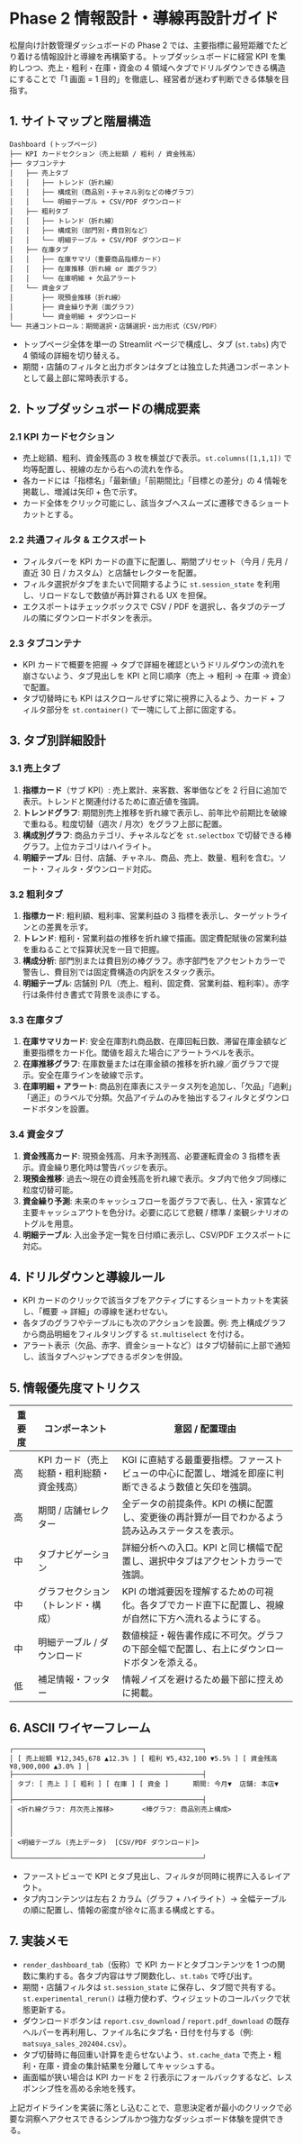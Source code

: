 # Phase 2 情報設計・導線再設計ガイド

松屋向け計数管理ダッシュボードの Phase 2 では、主要指標に最短距離でたどり着ける情報設計と導線を再構築する。トップダッシュボードに経営 KPI を集約しつつ、売上・粗利・在庫・資金の 4 領域へタブでドリルダウンできる構造にすることで「1 画面 = 1 目的」を徹底し、経営者が迷わず判断できる体験を目指す。

## 1. サイトマップと階層構造

```
Dashboard (トップページ)
├── KPI カードセクション（売上総額 / 粗利 / 資金残高）
├── タブコンテナ
│   ├── 売上タブ
│   │   ├── トレンド（折れ線）
│   │   ├── 構成別（商品別・チャネル別などの棒グラフ）
│   │   └── 明細テーブル + CSV/PDF ダウンロード
│   ├── 粗利タブ
│   │   ├── トレンド（折れ線）
│   │   ├── 構成別（部門別・費目別など）
│   │   └── 明細テーブル + CSV/PDF ダウンロード
│   ├── 在庫タブ
│   │   ├── 在庫サマリ（重要商品指標カード）
│   │   ├── 在庫推移（折れ線 or 面グラフ）
│   │   └── 在庫明細 + 欠品アラート
│   └── 資金タブ
│       ├── 現預金推移（折れ線）
│       ├── 資金繰り予測（面グラフ）
│       └── 資金明細 + ダウンロード
└── 共通コントロール：期間選択・店舗選択・出力形式（CSV/PDF）
```

- トップページ全体を単一の Streamlit ページで構成し、タブ (`st.tabs`) 内で 4 領域の詳細を切り替える。
- 期間・店舗のフィルタと出力ボタンはタブとは独立した共通コンポーネントとして最上部に常時表示する。

## 2. トップダッシュボードの構成要素

### 2.1 KPI カードセクション

- 売上総額、粗利、資金残高の 3 枚を横並びで表示。`st.columns([1,1,1])` で均等配置し、視線の左から右への流れを作る。
- 各カードには「指標名」「最新値」「前期間比」「目標との差分」の 4 情報を掲載し、増減は矢印 + 色で示す。
- カード全体をクリック可能にし、該当タブへスムーズに遷移できるショートカットとする。

### 2.2 共通フィルタ & エクスポート

- フィルタバーを KPI カードの直下に配置し、期間プリセット（今月 / 先月 / 直近 30 日 / カスタム）と店舗セレクターを配置。
- フィルタ選択がタブをまたいで同期するように `st.session_state` を利用し、リロードなしで数値が再計算される UX を担保。
- エクスポートはチェックボックスで CSV / PDF を選択し、各タブのテーブルの隣にダウンロードボタンを表示。

### 2.3 タブコンテナ

- KPI カードで概要を把握 → タブで詳細を確認というドリルダウンの流れを崩さないよう、タブ見出しを KPI と同じ順序（売上 → 粗利 → 在庫 → 資金）で配置。
- タブ切替時にも KPI はスクロールせずに常に視界に入るよう、カード + フィルタ部分を `st.container()` で一塊にして上部に固定する。

## 3. タブ別詳細設計

### 3.1 売上タブ

1. **指標カード**（サブ KPI）: 売上累計、来客数、客単価などを 2 行目に追加で表示。トレンドと関連付けるために直近値を強調。
2. **トレンドグラフ**: 期間別売上推移を折れ線で表示し、前年比や前期比を破線で重ねる。粒度切替（週次 / 月次）をグラフ上部に配置。
3. **構成別グラフ**: 商品カテゴリ、チャネルなどを `st.selectbox` で切替できる棒グラフ。上位カテゴリはハイライト。
4. **明細テーブル**: 日付、店舗、チャネル、商品、売上、数量、粗利を含む。ソート・フィルタ・ダウンロード対応。

### 3.2 粗利タブ

1. **指標カード**: 粗利額、粗利率、営業利益の 3 指標を表示し、ターゲットラインとの差異を示す。
2. **トレンド**: 粗利・営業利益の推移を折れ線で描画。固定費配賦後の営業利益を重ねることで採算状況を一目で把握。
3. **構成分析**: 部門別または費目別の棒グラフ。赤字部門をアクセントカラーで警告し、費目別では固定費構造の内訳をスタック表示。
4. **明細テーブル**: 店舗別 P/L（売上、粗利、固定費、営業利益、粗利率）。赤字行は条件付き書式で背景を淡赤にする。

### 3.3 在庫タブ

1. **在庫サマリカード**: 安全在庫割れ商品数、在庫回転日数、滞留在庫金額など重要指標をカード化。閾値を超えた場合にアラートラベルを表示。
2. **在庫推移グラフ**: 在庫数量または在庫金額の推移を折れ線／面グラフで提示。安全在庫ラインを破線で示す。
3. **在庫明細 + アラート**: 商品別在庫表にステータス列を追加し、「欠品」「過剰」「適正」のラベルで分類。欠品アイテムのみを抽出するフィルタとダウンロードボタンを設置。

### 3.4 資金タブ

1. **資金残高カード**: 現預金残高、月末予測残高、必要運転資金の 3 指標を表示。資金繰り悪化時は警告バッジを表示。
2. **現預金推移**: 過去〜現在の資金残高を折れ線で表示。タブ内で他タブ同様に粒度切替可能。
3. **資金繰り予測**: 未来のキャッシュフローを面グラフで表し、仕入・家賃など主要キャッシュアウトを色分け。必要に応じて悲観 / 標準 / 楽観シナリオのトグルを用意。
4. **明細テーブル**: 入出金予定一覧を日付順に表示し、CSV/PDF エクスポートに対応。

## 4. ドリルダウンと導線ルール

- KPI カードのクリックで該当タブをアクティブにするショートカットを実装し、「概要 → 詳細」の導線を迷わせない。
- 各タブのグラフやテーブルにも次のアクションを設置。例: 売上構成グラフから商品明細をフィルタリングする `st.multiselect` を付ける。
- アラート表示（欠品、赤字、資金ショートなど）はタブ切替前に上部で通知し、該当タブへジャンプできるボタンを併設。

## 5. 情報優先度マトリクス

| 重要度 | コンポーネント | 意図 / 配置理由 |
| --- | --- | --- |
| 高 | KPI カード（売上総額・粗利総額・資金残高） | KGI に直結する最重要指標。ファーストビューの中心に配置し、増減を即座に判断できるよう数値と矢印を強調。 |
| 高 | 期間 / 店舗セレクター | 全データの前提条件。KPI の横に配置し、変更後の再計算が一目でわかるよう読み込みステータスを表示。 |
| 中 | タブナビゲーション | 詳細分析への入口。KPI と同じ横幅で配置し、選択中タブはアクセントカラーで強調。 |
| 中 | グラフセクション（トレンド・構成） | KPI の増減要因を理解するための可視化。各タブでカード直下に配置し、視線が自然に下方へ流れるようにする。 |
| 中 | 明細テーブル / ダウンロード | 数値検証・報告書作成に不可欠。グラフの下部全幅で配置し、右上にダウンロードボタンを添える。 |
| 低 | 補足情報・フッター | 情報ノイズを避けるため最下部に控えめに掲載。 |

## 6. ASCII ワイヤーフレーム

```
┌───────────────────────────────────────────────┐
│ [ 売上総額 ¥12,345,678 ▲12.3% ] [ 粗利 ¥5,432,100 ▼5.5% ] [ 資金残高 ¥8,900,000 ▲3.0% ] │
├───────────────────────────────────────────────┤
│ タブ: [ 売上 ] [ 粗利 ] [ 在庫 ] [ 資金 ]      期間: 今月▼  店舗: 本店▼           │
├───────────────────────────────────────────────┤
│ <折れ線グラフ: 月次売上推移>       <棒グラフ: 商品別売上構成>                  │
│                                                                           │
│ <明細テーブル (売上データ)  [CSV/PDF ダウンロード]>                             │
└───────────────────────────────────────────────┘
```

- ファーストビューで KPI とタブ見出し、フィルタが同時に視界に入るレイアウト。
- タブ内コンテンツは左右 2 カラム（グラフ + ハイライト）→ 全幅テーブルの順に配置し、情報の密度が徐々に高まる構成とする。

## 7. 実装メモ

- `render_dashboard_tab`（仮称）で KPI カードとタブコンテンツを 1 つの関数に集約する。各タブ内容はサブ関数化し、`st.tabs` で呼び出す。
- 期間・店舗フィルタは `st.session_state` に保存し、タブ間で共有する。`st.experimental_rerun()` は極力使わず、ウィジェットのコールバックで状態更新する。
- ダウンロードボタンは `report.csv_download` / `report.pdf_download` の既存ヘルパーを再利用し、ファイル名にタブ名・日付を付与する（例: `matsuya_sales_202404.csv`）。
- タブ切替時に毎回重い計算を走らせないよう、`st.cache_data` で売上・粗利・在庫・資金の集計結果を分離してキャッシュする。
- 画面幅が狭い場合は KPI カードを 2 行表示にフォールバックするなど、レスポンシブ性を高める余地を残す。

上記ガイドラインを実装に落とし込むことで、意思決定者が最小のクリックで必要な洞察へアクセスできるシンプルかつ強力なダッシュボード体験を提供できる。
